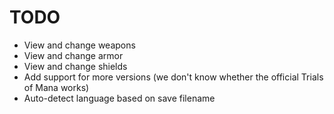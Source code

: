 # TODO

* View and change weapons
* View and change armor
* View and change shields
* Add support for more versions (we don't know whether the official Trials of Mana works)
* Auto-detect language based on save filename
